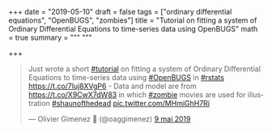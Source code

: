 +++
date = "2019-05-10"
draft = false
tags = ["ordinary differential equations", "OpenBUGS", "zombies"]
title = "Tutorial on fitting a system of Ordinary Differential Equations to time-series data using OpenBUGS"
math = true
summary = """
"""

+++

<blockquote class="twitter-tweet" data-lang="fr"><p lang="en" dir="ltr">Just wrote a short <a href="https://twitter.com/hashtag/tutorial?src=hash&amp;ref_src=twsrc%5Etfw">#tutorial</a> on fitting a system of Ordinary Differential Equations to time-series data using <a href="https://twitter.com/hashtag/OpenBUGS?src=hash&amp;ref_src=twsrc%5Etfw">#OpenBUGS</a> in <a href="https://twitter.com/hashtag/rstats?src=hash&amp;ref_src=twsrc%5Etfw">#rstats</a> <a href="https://t.co/7luj8XVgP6">https://t.co/7luj8XVgP6</a> - Data and model are from <a href="https://t.co/X9CwX7dW83">https://t.co/X9CwX7dW83</a> in which <a href="https://twitter.com/hashtag/zombie?src=hash&amp;ref_src=twsrc%5Etfw">#zombie</a> movies are used for illustration <a href="https://twitter.com/hashtag/shaunofthedead?src=hash&amp;ref_src=twsrc%5Etfw">#shaunofthedead</a> <a href="https://t.co/MHmiGhH7Ri">pic.twitter.com/MHmiGhH7Ri</a></p>&mdash; Olivier Gimenez 🖖 (@oaggimenez) <a href="https://twitter.com/oaggimenez/status/1126568687396433920?ref_src=twsrc%5Etfw">9 mai 2019</a></blockquote>
<script async src="https://platform.twitter.com/widgets.js" charset="utf-8"></script>
